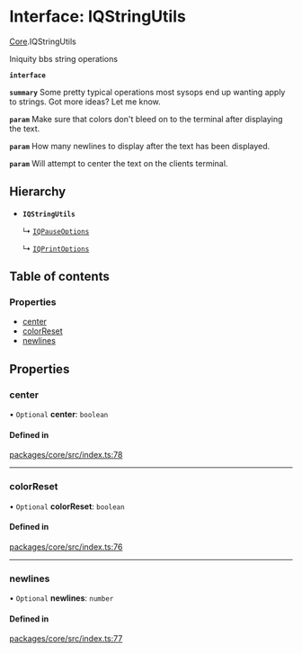 # Interface: IQStringUtils

[Core](../modules/Core.md).IQStringUtils

Iniquity bbs string operations

**`interface`**

**`summary`** Some pretty typical operations most sysops end up wanting apply to strings. Got more ideas? Let me know.

**`param`** Make sure that colors don't bleed on to the terminal after displaying the text.

**`param`** How many newlines to display after the text has been displayed.

**`param`** Will attempt to center the text on the clients terminal.

## Hierarchy

- **`IQStringUtils`**

  ↳ [`IQPauseOptions`](Core.IQPauseOptions.md)

  ↳ [`IQPrintOptions`](Core.IQPrintOptions.md)

## Table of contents

### Properties

- [center](Core.IQStringUtils.md#center)
- [colorReset](Core.IQStringUtils.md#colorreset)
- [newlines](Core.IQStringUtils.md#newlines)

## Properties

### center

• `Optional` **center**: `boolean`

#### Defined in

[packages/core/src/index.ts:78](https://github.com/iniquitybbs/iniquity/blob/b8c4706/packages/core/src/index.ts#L78)

___

### colorReset

• `Optional` **colorReset**: `boolean`

#### Defined in

[packages/core/src/index.ts:76](https://github.com/iniquitybbs/iniquity/blob/b8c4706/packages/core/src/index.ts#L76)

___

### newlines

• `Optional` **newlines**: `number`

#### Defined in

[packages/core/src/index.ts:77](https://github.com/iniquitybbs/iniquity/blob/b8c4706/packages/core/src/index.ts#L77)
